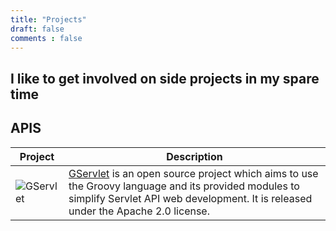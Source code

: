 ```yaml
---
title: "Projects"
draft: false
comments : false
---
```


## I like to get involved on side projects in my spare time

## APIS

Project | Description
--- | ---
![GServlet](../images/gservlet.png) | [GServlet](https://github.com/GServlet/gservlet-api) is an open source project which aims to use the Groovy language and its provided modules to simplify Servlet API web development. It is released under the Apache 2.0 license.